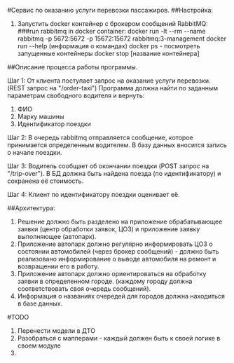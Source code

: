 #Сервис по оказанию услуги перевозки пассажиров.
##Настройка:
1. Запустить docker контейнер с брокером сообщений RabbitMQ:
###run rabbitmq in docker container:
docker run -lt --rm --name rabbitmq -p 5672:5672 -p 15672:15672 rabbitmq:3-management docker run --help (информация о командах) docker ps - посмотреть запущенные контейнеры docker stop [название контейнера]

##Описание процесса работы программы.

Шаг 1: От клиента поступает запрос на оказание услуги перевозки. (REST запрос на "/order-taxi") Программа должна найти по заданным параметрам свободного водителя и вернуть:

1. ФИО
2. Марку машины
3. Идентификатор поездки

Шаг 2: В очередь rabbitmq отправляется сообщение, которое принимается определенным водителем. В базу данных вносится запись о начале поездки.

Шаг 3: Водитель сообщает об окончании поездки (POST запрос на "/trip-over"). В БД должна быть найдена поезда (по идентификатору) и сохранена её стоимость.

Шаг 4: Клиент по идентификатору поездки оценивает её.

##Архитектура:

1. Решение должно быть разделено на приложение обрабатывающее заявки (центр обработки заявок, ЦОЗ) и приложение заявку выполняющее (автопарк).
2. Приложение автопарк должно регулярно информировать ЦОЗ о состоянии автомобилей (через брокер сообщений) - должно быть реализовано информирование о выводе автомобиля на ремонт и возвращении его в работу.
3. Приложение автопарк должно ориентироваться на обработку заявки в определенном городе. (каждому городу должна соответствовать своя очередь сообщений).
4. Информация о названиях очередей для городов должна находиться в базе данных.

#TODO
1. Перенести модели в ДТО
2. Разобраться с мапперами - каждый должен быть к своей логике в своем модуле
3. 